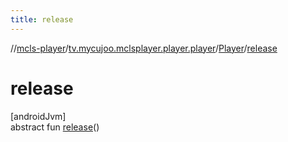 ```yaml
---
title: release
---
```

//[mcls-player](../../../index.html)/[tv.mycujoo.mclsplayer.player.player](../index.html)/[Player](index.html)/[release](release.html)



# release



[androidJvm]\
abstract fun [release](release.html)()




